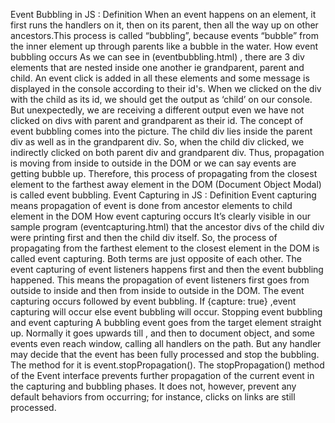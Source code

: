 Event Bubbling in JS :
Definition
When an event happens on an element, it first runs the handlers on it, then on its parent, then all the way up on other ancestors.This process is called “bubbling”, because events “bubble” from the inner element up through parents like a bubble in the water.
How event bubbling occurs
As we can see in (eventbubbling.html) , there are 3 div elements that are nested inside one another ie grandparent, parent and child. An event click is added in all these elements and some message is displayed in the console according to their id's.
When we clicked on the div with the child as its id, we should get the output as ‘child’ on our console. But unexpectedly, we are receiving a different output even we have not clicked on divs with parent and grandparent as their id. The concept of event bubbling comes into the picture. The child div lies inside the parent div as well as in the grandparent div. So, when the child div clicked, we indirectly clicked on both parent div and grandparent div. Thus, propagation is moving from inside to outside in the DOM or we can say events are getting bubble up.
Therefore, this process of propagating from the closest element to the farthest away element in the DOM (Document Object Modal) is called event bubbling.
Event Capturing in JS :
Definition
Event capturing means propagation of event is done from ancestor elements to child element in the DOM
How event capturing occurs
It’s clearly visible in our sample program (eventcapturing.html) that the ancestor divs of the child div were printing first and then the child div itself. So, the process of propagating from the farthest element to the closest element in the DOM is called event capturing. Both terms are just opposite of each other.
The event capturing of event listeners happens first and then the event bubbling happened. This means the propagation of event listeners first goes from outside to inside and then from inside to outside in the DOM. The event capturing occurs followed by event bubbling.
If {capture: true} ,event capturing will occur else event bubbling will occur.
Stopping event bubbling and event capturing
A bubbling event goes from the target element straight up. Normally it goes upwards till , and then to document object, and some events even reach window, calling all handlers on the path.
But any handler may decide that the event has been fully processed and stop the bubbling.
The method for it is event.stopPropagation().
The stopPropagation() method of the Event interface prevents further propagation of the current event in the capturing and bubbling phases. It does not, however, prevent any default behaviors from occurring; for instance, clicks on links are still processed.